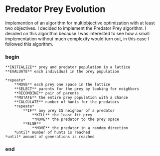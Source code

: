 # Predator Prey Evolution 

Implemention of an algorithm for multiobjective optimization with at least two objectives. I decided to implement the Predator Prey algorithm.
I decided on this algorithm because I was interested to see how a small implementation without much complexity would turn out, in this case I followed this algorithm.

### begin


	**INITIALIZE** prey and predator population in a lattice
	**EVALUATE** each individual in the prey population
	
	*repeate*
		**MOVE** each prey one space in the lattice
		**SELECT** parents for the prey by looking for neighbors
		**RECOMBINE** pair of parents		
		**MUTATE** the entire prey population with a chance	
		**CALCULATE** number of hunts for the predators
		*repeate*
			**IF** any prey IS neighbor of a predator
				**KILL** the least fit prey
				**MOVE** the predator to the prey space
			**ELSE**
				**MOVE** the predator in a random direction
		*until* number of hunts is reached
	*until* amount of generations is reached
### end
